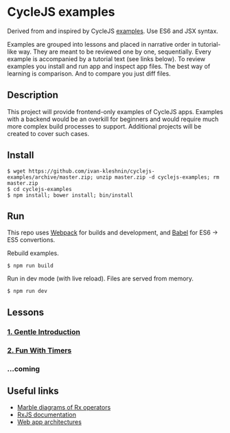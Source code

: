 # CycleJS examples

Derived from and inspired by CycleJS [examples](https://github.com/staltz/cycle/tree/master/examples/).
Use ES6 and JSX syntax.

Examples are grouped into lessons and placed in narrative order in tutorial-like way.
They are meant to be reviewed one by one, sequentially. Every example is accompanied
by a tutorial text (see links below). To review examples you install and run app and inspect app files.
The best way of learning is comparison. And to compare you just diff files.

## Description

This project will provide frontend-only examples of CycleJS apps.
Examples with a backend would be an overkill for beginners and would require much more complex build
processes to support. Additional projects will be created to cover such cases.

## Install

```
$ wget https://github.com/ivan-kleshnin/cyclejs-examples/archive/master.zip; unzip master.zip -d cyclejs-examples; rm master.zip
$ cd cyclejs-examples
$ npm install; bower install; bin/install
```

## Run

This repo uses [Webpack](http://webpack.github.io/) for builds and development, and
[Babel](babeljs.io) for ES6 -> ES5 convertions.

Rebuild examples.
```
$ npm run build
```

Run in dev mode (with live reload). Files are served from memory.
```
$ npm run dev
```

## Lessons

### [1. Gentle Introduction](docs/lessons-1.md)
### [2. Fun With Timers](docs/lessons-2.md)

### ...coming

## Useful links

* [Marble diagrams of Rx operators](http://rxmarbles.com/)
* [RxJS documentation](https://github.com/Reactive-Extensions/RxJS/tree/master/doc)
* [Web app architectures](https://github.com/Paqmind/reactive)

